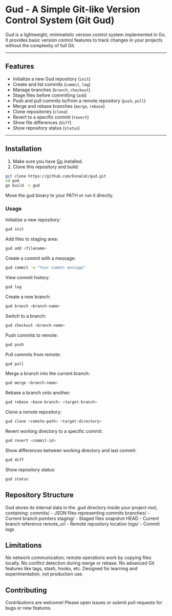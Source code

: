 # Gud - A Simple Git-like Version Control System (Git Gud)

Gud is a lightweight, minimalistic version control system implemented in Go. 
It provides basic version control features to track changes in your projects without the complexity of full Git.

---

## Features

- Initialize a new Gud repository (`init`)
- Create and list commits (`commit`, `log`)
- Manage branches (`branch`, `checkout`)
- Stage files before committing (`add`)
- Push and pull commits to/from a remote repository (`push`, `pull`)
- Merge and rebase branches (`merge`, `rebase`)
- Clone repositories (`clone`)
- Revert to a specific commit (`revert`)
- Show file differences (`diff`)
- Show repository status (`status`)

---

## Installation

1. Make sure you have [Go](https://golang.org/dl/) installed.
2. Clone this repository and build:

```bash
git clone https://github.com/EonaCat/gud.git
cd gud
go build -o gud
```

Move the gud binary to your PATH or run it directly.

### Usage

Initialize a new repository:

```bash
gud init
```

Add files to staging area:

```bash
gud add <filename>
```

Create a commit with a message:

```bash
gud commit -m "Your commit message"
```

View commit history:

```bash
gud log
```

Create a new branch:

```bash
gud branch <branch-name>
```

Switch to a branch:

```bash
gud checkout <branch-name>
```

Push commits to remote:

```bash
gud push
```

Pull commits from remote:

``` bash
gud pull
```

Merge a branch into the current branch:

```bash
gud merge <branch-name>
```

Rebase a branch onto another:

```bash
gud rebase <base-branch> <target-branch>
```

Clone a remote repository:

```bash
gud clone <remote-path> <target-directory>
```

Revert working directory to a specific commit:

```bash
gud revert <commit-id>
```

Show differences between working directory and last commit:

```bash
gud diff
```

Show repository status:

```bash
gud status
```



## Repository Structure

Gud stores its internal data in the .gud directory inside your project root, containing:
commits/ - JSON files representing commits
branches/ - Current branch pointers
staging/ - Staged files snapshot
HEAD - Current branch reference
remote_url - Remote repository location
logs/ - Commit logs

## Limitations

No network communication; remote operations work by copying files locally.
No conflict detection during merge or rebase.
No advanced Git features like tags, stash, hooks, etc.
Designed for learning and experimentation, not production use.

## Contributing
Contributions are welcome! Please open issues or submit pull requests for bugs or new features.